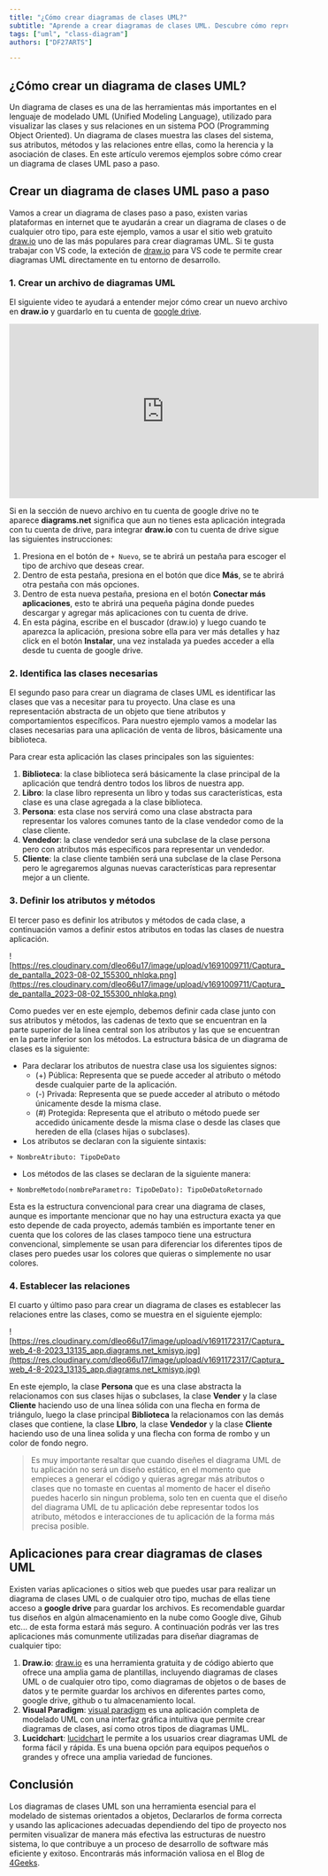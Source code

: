 ```yaml
---
title: "¿Cómo crear diagramas de clases UML?"
subtitle: "Aprende a crear diagramas de clases UML. Descubre cómo representar las estructuras de tus programas de manera visual y efectiva. ¡Domina la técnica ahora!"
tags: ["uml", "class-diagram"]
authors: ["DF27ARTS"]

---
```


## ¿Cómo crear un diagrama de clases UML?

Un diagrama de clases es una de las herramientas más importantes en el lenguaje de modelado UML (Unified Modeling Language), utilizado para visualizar las clases y sus relaciones en un sistema POO (Programming Object Oriented). Un diagrama de clases muestra las clases del sistema, sus atributos, métodos y las relaciones entre ellas, como la herencia y la asociación de clases. En este artículo veremos ejemplos sobre cómo crear un diagrama de clases UML paso a paso.

## Crear un diagrama de clases UML paso a paso

Vamos a crear un diagrama de clases paso a paso, existen varias plataformas en internet que te ayudarán a crear un diagrama de clases o de cualquier otro tipo, para este ejemplo, vamos a usar el sitio web gratuito [draw.io](https://app.diagrams.net) uno de las más populares para crear diagramas UML. Si te gusta trabajar con VS code, la exteción de [draw.io](https://marketplace.visualstudio.com/items?itemName=hediet.vscode-drawio) para VS code te permite crear diagramas UML directamente en tu entorno de desarrollo.

### 1. Crear un archivo de diagramas UML

El siguiente video te ayudará a entender mejor cómo crear un nuevo archivo en **draw.io** y guardarlo en tu cuenta de [google drive](https://drive.google.com).

<iframe 
    width="560" 
    height="315" 
    src="https://www.youtube.com/embed/XmSUk7qeXdg" 
    title="YouTube video player" 
    frameborder="0" 
    allow="accelerometer; autoplay; clipboard-write; encrypted-media; gyroscope; picture-in-picture; web-share" 
    allowfullscreen
></iframe>

Si en la sección de nuevo archivo en tu cuenta de google drive no te aparece **diagrams.net** significa que aun no tienes esta aplicación integrada con tu cuenta de drive, para integrar **draw.io** con tu cuenta de drive sigue las siguientes instrucciones: 

1. Presiona en el botón de `+ Nuevo`, se te abrirá un pestaña para escoger el tipo de archivo que deseas crear.
2. Dentro de esta pestaña, presiona en el botón que dice **Más**, se te abrirá otra pestaña con más opciones.
3. Dentro de esta nueva pestaña, presiona en el botón **Conectar más aplicaciones**, esto te abrirá una pequeña página donde puedes descargar y agregar más aplicaciones con tu cuenta de drive.
4. En esta página, escribe en el buscador (draw.io) y luego cuando te aparezca la aplicación, presiona sobre ella para ver más detalles y haz click en el botón **Instalar**, una vez instalada ya puedes acceder a ella desde tu cuenta de google drive.

### 2. Identifica las clases necesarias

El segundo paso para crear un diagrama de clases UML es identificar las clases que vas a necesitar para tu proyecto. Una clase es una representación abstracta de un objeto que tiene atributos y comportamientos específicos. Para nuestro ejemplo vamos a modelar las clases necesarias para una aplicación de venta de libros, básicamente una biblioteca.

Para crear esta aplicación las clases principales son las siguientes:

1. **Biblioteca**: la clase biblioteca será básicamente la clase principal de la aplicación que tendrá dentro todos los libros de nuestra app.
2. **Libro**: la clase libro representa un libro y todas sus características, esta clase es una clase agregada a la clase biblioteca.
3. **Persona**: esta clase nos servirá como una clase abstracta para representar los valores comunes tanto de la clase vendedor como de la clase cliente.
4. **Vendedor**: la clase vendedor será una subclase de la clase persona pero con atributos más específicos para representar un vendedor.
5. **Cliente**: la clase cliente también será una subclase de la clase Persona pero le agregaremos algunas nuevas características para representar mejor a un cliente.

### 3. Definir los atributos y métodos

El tercer paso es definir los atributos y métodos de cada clase, a continuación vamos a definir estos atributos en todas las clases de nuestra aplicación. 

![https://res.cloudinary.com/dleo66u17/image/upload/v1691009711/Captura_de_pantalla_2023-08-02_155300_nhlqka.png](https://res.cloudinary.com/dleo66u17/image/upload/v1691009711/Captura_de_pantalla_2023-08-02_155300_nhlqka.png)

Como puedes ver en este ejemplo, debemos definir cada clase junto con sus atributos y métodos, las cadenas de texto que se encuentran en la parte superior de la línea central son los atributos y las que se encuentran en la parte inferior son los métodos. La estructura básica de un diagrama de clases es la siguiente: 

- Para declarar los atributos de nuestra clase usa los siguientes signos:  
    - (+) Pública: Representa que se puede acceder al atributo o método desde cualquier parte de la aplicación.
    - (-) Privada: Representa que se puede acceder al atributo o método únicamente desde la misma clase.
    - (#) Protegida: Representa que el atributo o método puede ser accedido únicamente desde la misma clase o desde las clases que hereden de ella (clases hijas o subclases).
- Los atributos se declaran con la siguiente sintaxis:
```
+ NombreAtributo: TipoDeDato
```
- Los métodos de las clases se declaran de la siguiente manera:
```
+ NombreMetodo(nombreParametro: TipoDeDato): TipoDeDatoRetornado
```

Esta es la estructura convencional para crear una diagrama de clases, aunque es importante mencionar que no hay una estructura exacta ya que esto depende de cada proyecto, además también es importante tener en cuenta que los colores de las clases tampoco tiene una estructura convencional, simplemente se usan para diferenciar los diferentes tipos de clases pero puedes usar los colores que quieras o simplemente no usar colores.

### 4. Establecer las relaciones

El cuarto y último paso para crear un diagrama de clases es establecer las relaciones entre las clases, como se muestra en el siguiente ejemplo: 

![https://res.cloudinary.com/dleo66u17/image/upload/v1691172317/Captura_web_4-8-2023_13135_app.diagrams.net_kmisyp.jpg](https://res.cloudinary.com/dleo66u17/image/upload/v1691172317/Captura_web_4-8-2023_13135_app.diagrams.net_kmisyp.jpg)

En este ejemplo, la clase **Persona** que es una clase abstracta la relacionamos con sus clases hijas o subclases, la clase **Vender** y la clase **Cliente** haciendo uso de una línea sólida con una flecha en forma de triángulo, luego la clase principal **Biblioteca** la relacionamos con las demás clases que contiene, la clase **LIbro**, la clase **Vendedor** y la clase **Cliente** haciendo uso de una linea solida y una flecha con forma de rombo y un color de fondo negro.

> Es muy importante resaltar que cuando diseñes el diagrama UML de tu aplicación no será un diseño estático, en el momento que empieces a generar el código y quieras agregar más atributos o clases que no tomaste en cuentas al momento de hacer el diseño puedes hacerlo sin ningun problema, solo ten en cuenta que el diseño del diagrama UML de tu aplicación debe representar todos los atributo, métodos e interacciones de tu aplicación de la forma más precisa posible.

## Aplicaciones para crear diagramas de clases UML

Existen varias aplicaciones o sitios web que puedes usar para realizar un diagrama de clases UML o de cualquier otro tipo, muchas de ellas tiene acceso a **google drive** para guardar los archivos. Es recomendable guardar tus diseños en algún almacenamiento en la nube como Google dive, Gihub etc... de esta forma estará más seguro. A continuación podrás ver las tres aplicaciones más comunmente utilizadas para diseñar diagramas de cualquier tipo:

1. **Draw.io**:  [draw.io](https://app.diagrams.net) es una herramienta gratuita y de código abierto que ofrece una amplia gama de plantillas, incluyendo diagramas de clases UML o de cualquier otro tipo, como diagramas de objetos o de bases de datos y te permite guardar los archivos en diferentes partes como, google drive, github o tu almacenamiento local.
2. **Visual Paradigm**: [visual paradigm](https://www.visual-paradigm.com) es una aplicación completa de modelado UML con una interfaz gráfica intuitiva que permite crear diagramas de clases, así como otros tipos de diagramas UML.
3. **Lucidchart**: [lucidchart](https://www.lucidchart.com/pages/es) le permite a los usuarios crear diagramas UML de forma fácil y rápida. Es una buena opción para equipos pequeños o grandes y ofrece una amplia variedad de funciones.

## Conclusión

Los diagramas de clases UML son una herramienta esencial para el modelado de sistemas orientados a objetos, Declararlos de forma correcta y usando las aplicaciones adecuadas dependiendo del tipo de proyecto nos permiten visualizar de manera más efectiva las estructuras de nuestro sistema, lo que contribuye a un proceso de desarrollo de software más eficiente y exitoso. Encontrarás más información valiosa en el Blog de [4Geeks](https://4geeks.com/es).
